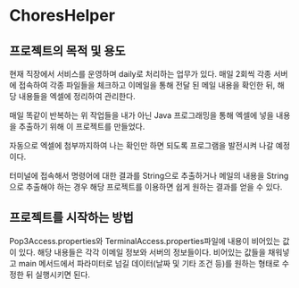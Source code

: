 # ChoresHelper

## 프로젝트의 목적 및 용도
현재 직장에서 서비스를 운영하며 daily로 처리하는 업무가 있다.
매일 2회씩 각종 서버에 접속하여 각종 파일들을 체크하고 이메일을 통해 전달 된 메일 내용을 확인한 뒤, 해당 내용들을 엑셀에 정리하여 관리한다.

매일 똑같이 반복하는 위 작업들을 내가 아닌 Java 프로그래밍을 통해 엑셀에 넣을 내용을 추출하기 위해 이 프로젝트를 만들었다.

자동으로 엑셀에 첨부까지하여 나는 확인만 하면 되도록 프로그램을 발전시켜 나갈 예정이다.

터미널에 접속해서 명령어에 대한 결과를 String으로 추출하거나 메일의 내용을 String으로 추출해야 하는 경우 해당 프로젝트를 이용하면 쉽게 원하는 결과를 얻을 수 있다.

## 프로젝트를 시작하는 방법
Pop3Access.properties와 TerminalAccess.properties파일에 내용이 비어있는 값이 있다. 해당 내용들은 각각 이메일 정보와 서버의 정보들이다.
비어있는 값들을 채워넣고 main 메서드에서 파라미터로 넘길 데이터(날짜 및 기타 조건 등)를 원하는 형태로 수정한 뒤 실행시키면 된다.
